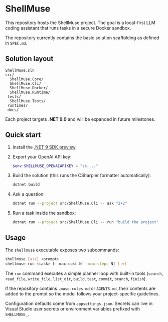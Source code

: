 # ShellMuse

This repository hosts the ShellMuse project. The goal is a local-first LLM coding assistant that runs tasks in a secure Docker sandbox.

The repository currently contains the basic solution scaffolding as defined in `SPEC.md`.

## Solution layout

```
ShellMuse.sln
src/
  ShellMuse.Core/
  ShellMuse.Cli/
  ShellMuse.Docker/
  ShellMuse.Runtime/
 tests/
  ShellMuse.Tests/
 runtimes/
 docs/
```

Each project targets **.NET 9.0** and will be expanded in future milestones.

## Quick start

1. Install the [.NET 9 SDK preview](https://dotnet.microsoft.com/download/dotnet/9.0).
2. Export your OpenAI API key:

   ```powershell
   $env:SHELLMUSE_OPENAIAPIKEY = "sk-..."
   ```

3. Build the solution (this runs the CSharpier formatter automatically):

   ```bash
   dotnet build
   ```

4. Ask a question:

   ```bash
   dotnet run --project src/ShellMuse.Cli -- ask "2+2"
   ```

5. Run a task inside the sandbox:

   ```bash
   dotnet run --project src/ShellMuse.Cli -- run "build the project"
   ```

## Usage

The `shellmuse` executable exposes two subcommands:

```bash
shellmuse [ask] <prompt>
shellmuse run <task> [--max-cost N --max-steps N] [-v]
```

The `run` command executes a simple planner loop with built-in tools
(`search`, `read_file`, `write_file`, `list_dir`, `build`, `test`, `commit`, `branch`, `finish`).

If the repository contains `.muse-rules.md` or `AGENTS.md`, their contents are
added to the prompt so the model follows your project-specific guidelines.

Configuration defaults come from `appsettings.json`. Secrets can live in Visual
Studio user secrets or environment variables prefixed with `SHELLMUSE_`.

